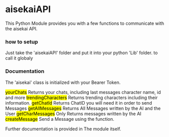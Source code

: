 # aisekaiAPI
This Python Module provides you with a few functions to communicate with the aisekai API.

### how to setup
Just take the 'aisekaiAPI' folder and put it into your python 'Lib' folder. to call it globaly

### Documentation

The 'aisekai' class is initialized with your Bearer Token.

<mark>yourChats</mark> Returns your chats, including last messages character name, id and more
<mark>trendingCharacters</mark> Returns trending characters including their information. 
<mark>getChatId</mark> Returns ChatID you will need it in order to send Messages 
<mark>getAllMessages</mark> Returns All Messages written by the AI and the User 
<mark>getCharMessages</mark> Only Returns messages written by the AI
<mark>createMessage</mark> Send a Message using the function.

Further documentation is provided in The module itself.